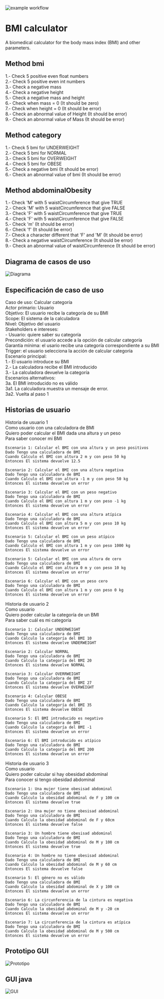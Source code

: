 ![example workflow](https://github.com/jmhorcas/bmicalc/actions/workflows/maven.yml/badge.svg)

# BMI calculator
A biomedical calculator for the body mass index (BMI) and other parameters.

## Method bmi
1.- Check 5 positive even float numbers  
2.- Check 5 positive even int numbers  
3.- Check a negative mass  
4.- Check a negative height  
5.- Check a negative mass and height  
6.- Check when mass = 0 (It should be zero)  
7.- Check when height = 0 (It should be error)  
8.- Check an abnormal value of Height (It should be error)  
9.- Check an abnormal value of Mass (It should be error)  

## Method category
1.- Check 5 bmi for UNDERWEIGHT  
2.- Check 5 bmi for NORMAL  
3.- Check 5 bmi for OVERWEIGHT  
4.- Check 5 bmi for OBESE  
5.- Check a negative bmi (It should be error)  
6.- Check an abnormal value of bmi (It should be error)  

## Method abdominalObesity
1.- Check 'M' with 5 waistCircumference that give TRUE     
2.- Check 'M' with 5 waistCircumference that give FALSE  
3.- Check 'F' with 5 waistCircumference that give TRUE  
4.- Check 'F' with 5 waistCircumference that give FALSE  
5.- Check 'm' (It should be error)  
6.- Check 'f' (It should be error)  
7.- Check a character different that 'F' and 'M' (It should be error)  
8.- Check a negative waistCircumference (It should be error)  
9.- Check an abnormal value of waistCircumference (It should be error)  

## Diagrama de casos de uso

![Diagrama](/doc/CasosDeUso.jpg)

## Especificación de caso de uso
Caso de uso: Calcular categoría  
Actor primario: Usuario  
Objetivo: El usuario recibe la categoría de su BMI  
Scope: El sistema de la calculadora  
Nivel: Objetivo del usuario  
Stakeholders e intereses:  
	- Usuario: quiere saber su categoría  
Precondición: el usuario accede a la opción de calcular categoría  
Garantía mínima: el usario recibe una categoría correspondiente a su BMI  
Trigger: el usuario selecciona la acción de calcular categoría  
Escenario principal:  
1.- El usuario introduce su BMI  
2.- La calculadora recibe el BMI introducido  
3.- La calculadora devuelve la categoría  
Escenarios alternativos:  
3a. El BMI introducido no es válido  
3a1. La calculadora muestra un mensaje de error.  
3a2. Vuelta al paso 1

## Historias de usuario
Historia de usuario 1  
Como usuario con una calculadora de BMI  
Quiero poder calcular el BMI dada una altura y un peso  
Para saber conocer mi BMI  

	Escenario 1: Calcular el BMI con una altura y un peso positivos  
	Dado Tengo una calculadora de BMI  
	Cuando Calculo el BMI con altura 2 m y con peso 50 kg  
	Entonces El sistema devuelve 12.5  

	Escenario 2: Calcular el BMI con una altura negativa  
	Dado Tengo una calculadora de BMI  
	Cuando Calculo el BMI con altura -1 m y con peso 50 kg  
	Entonces El sistema devuelve un error  

	Escenario 3: Calcular el BMI con un peso negativo  
	Dado Tengo una calculadora de BMI  
	Cuando Calculo el BMI con altura 1 m y con peso -1 kg  
	Entonces El sistema devuelve un error  

	Escenario 4: Calcular el BMI con una altura atípica  
	Dado Tengo una calculadora de BMI  
	Cuando Calculo el BMI con altura 5 m y con peso 10 kg  
	Entonces El sistema devuelve un error  

	Escenario 5: Calcular el BMI con un peso atípico  
	Dado Tengo una calculadora de BMI  
	Cuando Calculo el BMI con altura 1 m y con peso 1000 kg  
	Entonces El sistema devuelve un error  

	Escenario 5: Calcular el BMI con una altura de cero  
	Dado Tengo una calculadora de BMI  
	Cuando Calculo el BMI con altura 0 m y con peso 10 kg  
	Entonces El sistema devuelve un error  

	Escenario 6: Calcular el BMI con un peso cero  
	Dado Tengo una calculadora de BMI  
	Cuando Calculo el BMI con altura 1 m y con peso 0 kg  
	Entonces El sistema devuelve un error  
	

Historia de usuario 2  
Como usuario   
Quiero poder calcular la categoría de un BMI  
Para saber cuál es mi categoría  

	Escenario 1: Calcular UNDERWEIGHT  
	Dado Tengo una calculadora de BMI  
	Cuando Calculo la categoría del BMI 10  
	Entonces El sistema devuelve UNDERWEIGHT  

	Escenario 2: Calcular NORMAL  
	Dado Tengo una calculadora de BMI  
	Cuando Calculo la categoría del BMI 20  
	Entonces El sistema devuelve NORMAL  

	Escenario 3: Calcular OVERRWEIGHT  
	Dado Tengo una calculadora de BMI  
	Cuando Calculo la categoría del BMI 27  
	Entonces El sistema devuelve OVERWEIGHT  

	Escenario 4: Calcular OBESE  
	Dado Tengo una calculadora de BMI  
	Cuando Calculo la categoría del BMI 35  
	Entonces El sistema devuelve OBESE  

	Escenario 5: El BMI introducido es negativo  
	Dado Tengo una calculadora de BMI  
	Cuando Calculo la categoría del BMI -1  
	Entonces El sistema devuelve un error  

	Escenario 6: El BMI introducido es atípico  
	Dado Tengo una calculadora de BMI  
	Cuando Calculo la categoría del BMI 200  
	Entonces El sistema devuelve un error  

Historia de usuario 3  
Como usuario  
Quiero poder calcular si hay obesidad abdominal  
Para conocer si tengo obesidad abdominal  

	Escenario 1: Una mujer tiene obesisad abdominal  
	Dado Tengo una calculadora de BMI  
	Cuando Calculo la obesidad abdominal de F y 100 cm  
	Entonces El sistema devuelve true  

	Escenario 2: Una mujer no tiene obesisad abdominal  
	Dado Tengo una calculadora de BMI  
	Cuando Calculo la obesidad abdominal de F y 60cm  
	Entonces El sistema devuelve false  

	Escenario 3: Un hombre tiene obesisad abdominal  
	Dado Tengo una calculadora de BMI   
	Cuando Calculo la obesidad abdominal de M y 100 cm  
	Entonces El sistema devuelve true  

	Escenario 4: Un hombre no tiene obesisad abdominal  
	Dado Tengo una calculadora de BMI  
	Cuando Calculo la obesidad abdominal de M y 60 cm  
	Entonces El sistema devuelve false  

	Escenario 5: El género no es válido  
	Dado Tengo una calculadora de BMI  
	Cuando Calculo la obesidad abdominal de X y 100 cm  
	Entonces El sistema devuelve un error  

	Escenario 6: La circunferencia de la cintura es negativa  
	Dado Tengo una calculadora de BMI  
	Cuando Calculo la obesidad abdominal de M y -20 cm  
	Entonces El sistema devuelve un error  

	Escenario 7: La circunferencia de la cintura es atípica  
	Dado Tengo una calculadora de BMI  
	Cuando Calculo la obesidad abdominal de M y 500 cm  
	Entonces El sistema devuelve un error  

## Prototipo GUI

![Prototipo](/doc/Prototipo.png)

## GUI java

![GUI](/doc/GUI_java.png)